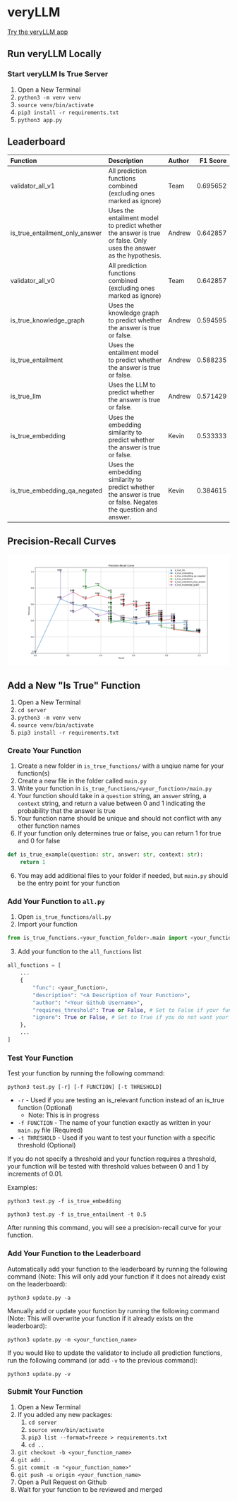 # veryLLM

[Try the veryLLM app](https://veryLLM.vercel.app/)

## Run veryLLM Locally

### Start veryLLM Is True Server

1.  Open a New Terminal
2.  `python3 -m venv venv`
3.  `source venv/bin/activate`
4.  `pip3 install -r requirements.txt`
5.  `python3 app.py`

## Leaderboard

<!-- LEADERBOARD_START -->

| Function                       | Description                                                                                                       | Author | F1 Score |
| :----------------------------- | :---------------------------------------------------------------------------------------------------------------- | :----- | -------: |
| validator_all_v1               | All prediction functions combined (excluding ones marked as ignore)                                               | Team   | 0.695652 |
| is_true_entailment_only_answer | Uses the entailment model to predict whether the answer is true or false. Only uses the answer as the hypothesis. | Andrew | 0.642857 |
| validator_all_v0               | All prediction functions combined (excluding ones marked as ignore)                                               | Team   | 0.642857 |
| is_true_knowledge_graph        | Uses the knowledge graph to predict whether the answer is true or false.                                          | Andrew | 0.594595 |
| is_true_entailment             | Uses the entailment model to predict whether the answer is true or false.                                         | Andrew | 0.588235 |
| is_true_llm                    | Uses the LLM to predict whether the answer is true or false.                                                      | Andrew | 0.571429 |
| is_true_embedding              | Uses the embedding similarity to predict whether the answer is true or false.                                     | Kevin  | 0.533333 |
| is_true_embedding_qa_negated   | Uses the embedding similarity to predict whether the answer is true or false. Negates the question and answer.    | Kevin  | 0.384615 |

<!-- LEADERBOARD_END -->

## Precision-Recall Curves

<!-- EVALUATIONS_START -->

![Precision Recall Curves](data/precision_recall_curves.png)

<!-- EVALUATIONS_END -->

## Add a New "Is True" Function

1.  Open a New Terminal
2.  `cd server`
3.  `python3 -m venv venv`
4.  `source venv/bin/activate`
5.  `pip3 install -r requirements.txt`

### Create Your Function

1.  Create a new folder in `is_true_functions/` with a unqiue name for your function(s)
2.  Create a new file in the folder called `main.py`
3.  Write your function in `is_true_functions/<your_function>/main.py`
4.  Your function should take in a `question` string, an `answer` string, a `context` string, and return a value between 0 and 1 indicating the probability that the answer is true
5.  Your function name should be unique and should not conflict with any other function names
6.  If your function only determines true or false, you can return 1 for true and 0 for false

```python
def is_true_example(question: str, answer: str, context: str):
    return 1
```

6. You may add additional files to your folder if needed, but `main.py` should be the entry point for your function

### Add Your Function to `all.py`

1. Open `is_true_functions/all.py`
2. Import your function

```python
from is_true_functions.<your_function_folder>.main import <your_function_name>
```

3. Add your function to the `all_functions` list

```python
all_functions = [
    ...
    {
        "func": <your_function>,
        "description": "<A Description of Your Function>",
        "author": "<Your Github Username>",
        "requires_threshold": True or False, # Set to False if your function does not require a threshold (returns 0 or 1)
        "ignore": True or False, # Set to True if you do not want your function to be included in the validators
    },
    ...
]
```

### Test Your Function

Test your function by running the following command:

```terminal
python3 test.py [-r] [-f FUNCTION] [-t THRESHOLD]
```

- `-r` - Used if you are testing an is_relevant function instead of an is_true function (Optional)
  - Note: This is in progress
- `-f FUNCTION` - The name of your function exactly as written in your `main.py` file (Required)
- `-t THRESHOLD` - Used if you want to test your function with a specific threshold (Optional)

If you do not specify a threshold and your function requires a threshold, your function will be tested with threshold values between 0 and 1 by increments of 0.01.

Examples:

```terminal
python3 test.py -f is_true_embedding
```

```terminal
python3 test.py -f is_true_entailment -t 0.5
```

After running this command, you will see a precision-recall curve for your function.

### Add Your Function to the Leaderboard

Automatically add your function to the leaderboard by running the following command (Note: This will only add your function if it does not already exist on the leaderboard):

```terminal
python3 update.py -a
```

Manually add or update your function by running the following command (Note: This will overwrite your function if it already exists on the leaderboard):

```terminal
python3 update.py -m <your_function_name>
```

If you would like to update the validator to include all prediction functions, run the following command (or add `-v` to the previous command):

```terminal
python3 update.py -v
```

### Submit Your Function

1.  Open a New Terminal
2.  If you added any new packages:
    1.  `cd server`
    2.  `source venv/bin/activate`
    3.  `pip3 list --format=freeze > requirements.txt`
    4.  `cd ..`
3.  `git checkout -b <your_function_name>`
4.  `git add .`
5.  `git commit -m "<your_function_name>"`
6.  `git push -u origin <your_function_name>`
7.  Open a Pull Request on Github
8.  Wait for your function to be reviewed and merged
